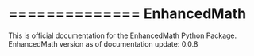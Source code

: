 ==============
 EnhancedMath
==============

This is official documentation for the EnhancedMath Python Package.
EnhancedMath version as of documentation update: 0.0.8
